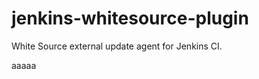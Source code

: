 jenkins-whitesource-plugin
==========================

White Source external update agent for Jenkins CI. 

aaaaa